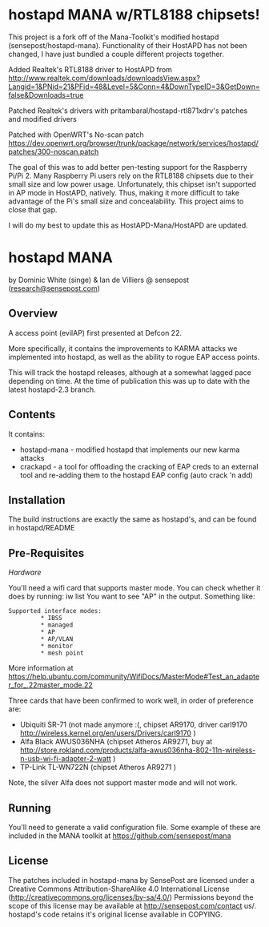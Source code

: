 hostapd MANA w/RTL8188 chipsets!
================
This project is a fork off of the Mana-Toolkit's modified hostapd (sensepost/hostapd-mana).
Functionality of their HostAPD has not been changed, I have just bundled a couple different projects together.

Added Realtek's RTL8188 driver to HostAPD from http://www.realtek.com/downloads/downloadsView.aspx?Langid=1&PNid=21&PFid=48&Level=5&Conn=4&DownTypeID=3&GetDown=false&Downloads=true

Patched Realtek's drivers with pritambaral/hostapd-rtl871xdrv's patches and modified drivers

Patched with OpenWRT's No-scan patch https://dev.openwrt.org/browser/trunk/package/network/services/hostapd/patches/300-noscan.patch

The goal of this was to add better pen-testing support for the Raspberry Pi/Pi 2. Many Raspberry Pi users rely on the RTL8188 chipsets
due to their small size and low power usage. Unfortunately, this chipset isn't supported in AP mode in HostAPD, natively. Thus, making
it more difficult to take advantage of the Pi's small size and concealability. This project aims to close that gap.

I will do my best to update this as HostAPD-Mana/HostAPD are updated.

hostapd MANA
================
by Dominic White (singe) & Ian de Villiers @ sensepost (research@sensepost.com)

Overview
--------
A access point (evilAP) first presented at Defcon 22.

More specifically, it contains the improvements to KARMA attacks we implemented into hostapd, as well as the ability to rogue EAP access points.

This will track the hostapd releases, although at a somewhat lagged pace depending on time. At the time of publication this was up to date with the latest hostapd-2.3 branch.

Contents
--------

It contains:
* hostapd-mana - modified hostapd that implements our new karma attacks
* crackapd - a tool for offloading the cracking of EAP creds to an external tool and re-adding them to the hostapd EAP config (auto crack 'n add)

Installation
------------

The build instructions are exactly the same as hostapd's, and can be found in hostapd/README

Pre-Requisites
--------------

_Hardware_

You'll need a wifi card that supports master mode. You can check whether it does by running:
    iw list
You want to see "AP" in the output. Something like:
```
Supported interface modes:
         * IBSS
         * managed
         * AP
         * AP/VLAN
         * monitor
         * mesh point
```
More information at https://help.ubuntu.com/community/WifiDocs/MasterMode#Test_an_adapter_for_.22master_mode.22

Three cards that have been confirmed to work well, in order of preference are:
* Ubiquiti SR-71 (not made anymore :(, chipset AR9170, driver carl9170 http://wireless.kernel.org/en/users/Drivers/carl9170 ) 
* Alfa Black AWUS036NHA (chipset Atheros AR9271, buy at http://store.rokland.com/products/alfa-awus036nha-802-11n-wireless-n-usb-wi-fi-adapter-2-watt ) 
* TP-Link TL-WN722N (chipset Atheros AR9271 )

Note, the silver Alfa does not support master mode and will not work.

Running
-------

You'll need to generate a valid configuration file. Some example of these are included in the MANA toolkit at https://github.com/sensepost/mana

License
-------

The patches included in hostapd-mana by SensePost are licensed under a Creative Commons Attribution-ShareAlike 4.0 International License (http://creativecommons.org/licenses/by-sa/4.0/) Permissions beyond the scope of this license may be available at http://sensepost.com/contact us/. hostapd's code retains it's original license available in COPYING.
